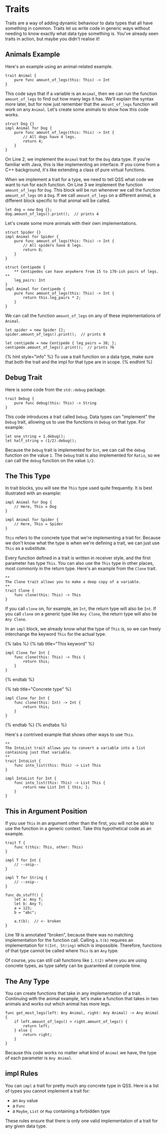 # Traits

Traits are a way of adding dynamic behaviour to data types that all have something in common. Traits let us write code in generic ways without needing to know exactly what data type something is. You've already seen traits in action, but maybe you didn't realise it!

## Animals Example

Here's an example using an animal-related example.

```text
trait Animal {
    pure func amount_of_legs(this: This) -> Int
}
```

This code says that if a variable is an `Animal`, then we can run the function `amount_of_legs` to find out how many legs it has. We'll explain the syntax more later, but for now just remember that the `amount_of_legs` function will work on any `Animal`. Let's create some animals to show how this code works.

```text
struct Dog {}
impl Animal for Dog {
    pure func amount_of_legs(this: This) -> Int {
        // All dogs have 4 legs.
        return 4;
    }
}
```

On Line 2, we implement the `Animal` trait for the `Dog` data type. If you're familiar with Java, this is like implementing an interface. If you come from a C++ background, it's like extending a class of pure virtual functions.

When we implement a trait for a type, we need to tell QSS what code we want to run for each function. On Line 3 we implement the function `amount_of_legs` for `Dog`. This block will be run whenever we call the function `amount_of_legs` on a `Dog`. If we call `amount_of_legs` on a different animal, a different block specific to that animal will be called.

```text
let dog = new Dog {};
dog.amount_of_legs().print();  // prints 4
```

Let's create some more animals with their own implementations.

```text
struct Spider {}
impl Animal for Spider {
    pure func amount_of_legs(this: This) -> Int {
        // All spiders have 8 legs.
        return 8;
    }
}

struct Centipede {
    ** Centipedes can have anywhere from 15 to 170-ish pairs of legs. **
    leg_pairs: Int
}
impl Animal for Centipede {
    pure func amount_of_legs(this: This) -> Int {
        return this.leg_pairs * 2;
    }
}
```

We can call the function `amount_of_legs` on any of these implementations of `Animal`.

```text
let spider = new Spider {};
spider.amount_of_legs().print();  // prints 8

let centipede = new Centipede { leg_pairs = 38; };
centipede.amount_of_legs().print();  // prints 76
```

{% hint style="info" %}
To use a trait function on a data type, make sure that both the trait and the impl for that type are in scope.
{% endhint %}

## Debug Trait

Here is some code from the `std::debug` package.

```text
trait Debug {
    pure func debug(this: This) -> String
}
```

This code introduces a trait called `Debug`. Data types can "implement" the `Debug` trait, allowing us to use the functions in `Debug` on that type. For example:

```text
let one_string = 1.debug();
let half_string = (1/2).debug();
```

Because the `Debug` trait is implemented for `Int`, we can call the `debug` function on the value `1`. The `Debug` trait is also implemented for `Ratio`, so we can call the `debug` function on the value `1/2`.

## The This Type

In trait blocks, you will see the `This` type used quite frequently. It is best illustrated with an example:

```text
impl Animal for Dog {
    // Here, This = Dog
}

impl Animal for Spider {
    // Here, This = Spider
}
```

`This` refers to the concrete type that we're implementing a trait for. Because we don't know what the type is when we're defining a trait, we can just use `This` as a substitute.

Every function defined in a trait is written in receiver style, and the first parameter has type `This`. You can also use the `This` type in other places, most commonly in the return type. Here's an example from the `Clone` trait.

```text
**
The Clone trait allows you to make a deep copy of a variable.
**
trait Clone {
    func clone(this: This) -> This
}
```

If you call `clone` on, for example, an `Int`, the return type will also be `Int`. If you call `clone` on a generic type like `Any Clone`, the return type will also be `Any Clone`.

In an `impl` block, we already know what the type of `This` is, so we can freely interchange the keyword `This` for the actual type.

{% tabs %}
{% tab title="This keyword" %}
```text
impl Clone for Int {
    func clone(this: This) -> This {
        return this;
    }
}
```
{% endtab %}

{% tab title="Concrete type" %}
```
impl Clone for Int {
    func clone(this: Int) -> Int {
        return this;
    }
}
```
{% endtab %}
{% endtabs %}

Here's a contrived example that shows other ways to use `This`.

```text
**
The IntoList trait allows you to convert a variable into a list
containing just that variable.
**
trait IntoList {
    func into_list(this: This) -> List This
}

impl IntoList for Int {
    func into_list(this: This) -> List This {
        return new List Int { this; };
    }
}
```

## This in Argument Position

If you use `This` in an argument other than the first, you will not be able to use the function in a generic context. Take this hypothetical code as an example.

```text
trait T {
    func t(this: This, other: This)
}

impl T for Int {
    // --snip--
}

impl T for String {
    // --snip--
}

func do_stuff() {
    let a: Any T;
    let b: Any T;
    a = 123;
    b = "abc";
    
    a.t(b);  // <- broken
}
```

Line 19 is annotated "broken", because there was no matching implementation for the function call. Calling `a.t(b)` requires an implementation for `t(Int, String)` which is impossible. Therefore, functions of that type cannot be called where `This` is an `Any` type.

Of course, you can still call functions like `1.t(2)` where you are using concrete types, as type safety can be guaranteed at compile time.

## The Any Type

You can create functions that take in any implementation of a trait. Continuing with the animal example, let's make a function that takes in two animals and works out which animal has more legs.

```text
func get_most_legs(left: Any Animal, right: Any Animal) -> Any Animal {
    if left.amount_of_legs() > right.amount_of_legs() {
        return left;
    } else {
        return right;
    }
}
```

Because this code works no matter what kind of `Animal` we have, the type of each parameter is `Any Animal`.

## impl Rules

You can `impl` a trait for pretty much any concrete type in QSS. Here is a list of types you cannot implement a trait for:

* an `Any` value
* a `Func`
* a `Maybe`, `List` or `Map` containing a forbidden type

These rules ensure that there is only one valid implementation of a trait for any given data type.

